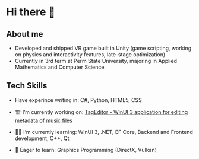 # Hi there 👋

## About me

- Developed and shipped VR game built in Unity (game scripting, working on physics and interactivity features, late-stage optimization)
- Currently in 3rd term at Perm State University, majoring in Applied Mathematics and Computer Science

## Tech Skills

- Have experince writing in: C#, Python, HTML5, CSS

- 🏗️ I’m currently working on: [TagEditor -  WinUI 3 application for editing metadata of music files](https://github.com/danvlsv/TagEditor)
  
- 👨‍💻 I’m currently learning: WinUI 3, .NET, EF Core, Backend and Frontend development, C++, Qt 

- 🔎 Eager to learn: Graphics Programming (DirectX, Vulkan)



